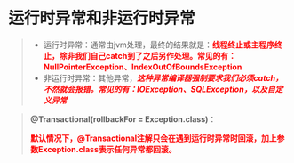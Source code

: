# 运行时异常和非运行时异常

> - 运行时异常：通常由jvm处理，最终的结果就是：<font color='red'>**线程终止或主程序终止，除非我们自己catch到了之后另作处理。常见的有：NullPointerException、IndexOutOfBoundsException**</font>
> - 非运行时异常：其他异常，<font color='red'>***这种异常编译器强制要求我们必须catch，不然就会报错。常见的有：IOException、SQLException，以及自定义异常***</font>

>  **@Transactional(rollbackFor = Exception.class)**：
>
> <font color='red'>**默认情况下，@Transactional注解只会在遇到运行时异常时回滚，加上参数Exception.class表示任何异常都回滚。**</font>

